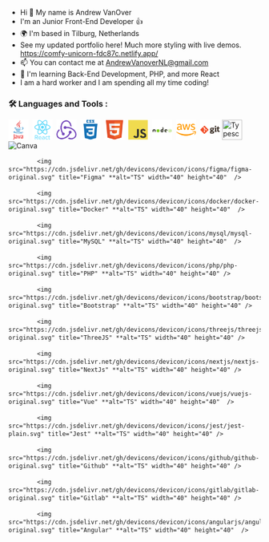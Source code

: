 - Hi 👋 My name is Andrew VanOver
- I'm an Junior Front-End Developer 👍
- 🌍 I'm based in Tilburg, Netherlands
-  See my updated portfolio here! Much more styling with live demos. https://comfy-unicorn-fdc87c.netlify.app/
- 📫  You can contact me at AndrewVanoverNL@gmail.com
- 🧠 I'm learning Back-End Development, PHP, and more React
- I am a hard worker and I am spending all my time coding!



<!---
andrewvanovernl/andrewvanovernl is a ✨ special ✨ repository because its `README.md` (this file) appears on your GitHub profile.
You can click the Preview link to take a look at your changes.
--->


### :hammer_and_wrench: Languages and Tools :
<div>
  <img src="https://github.com/devicons/devicon/blob/master/icons/java/java-original-wordmark.svg" title="Java" alt="Java" width="40" height="40"/>&nbsp;
  <img src="https://github.com/devicons/devicon/blob/master/icons/react/react-original-wordmark.svg" title="React" alt="React" width="40" height="40"/>&nbsp;
  <img src="https://github.com/devicons/devicon/blob/master/icons/redux/redux-original.svg" title="Redux" alt="Redux " width="40" height="40"/>&nbsp;
  <img src="https://github.com/devicons/devicon/blob/master/icons/css3/css3-plain-wordmark.svg"  title="CSS3" alt="CSS" width="40" height="40"/>&nbsp;
  <img src="https://github.com/devicons/devicon/blob/master/icons/html5/html5-original.svg" title="HTML5" alt="HTML" width="40" height="40"/>&nbsp;
  <img src="https://github.com/devicons/devicon/blob/master/icons/javascript/javascript-original.svg" title="JavaScript" alt="JavaScript" width="40" height="40"/>&nbsp;
  <img src="https://github.com/devicons/devicon/blob/master/icons/nodejs/nodejs-original-wordmark.svg" title="NodeJS" alt="NodeJS" width="40" height="40"/>&nbsp;
  <img src="https://github.com/devicons/devicon/blob/master/icons/amazonwebservices/amazonwebservices-plain-wordmark.svg" title="AWS" alt="AWS" width="40" height="40"/>&nbsp;
  <img src="https://github.com/devicons/devicon/blob/master/icons/git/git-original-wordmark.svg" title="Git" **alt="Git" width="40" height="40"/>
 <img src="https://cdn.jsdelivr.net/gh/devicons/devicon/icons/typescript/typescript-original.svg" title="Typescript" **alt="TS" width="40" height="40" />  
   <img height=50 src="https://cdn.jsdelivr.net/gh/devicons/devicon/icons/canva/canva-original.svg"
       title="Canva" />
  
            <img src="https://cdn.jsdelivr.net/gh/devicons/devicon/icons/figma/figma-original.svg" title="Figma" **alt="TS" width="40" height="40"  />
          
            <img src="https://cdn.jsdelivr.net/gh/devicons/devicon/icons/docker/docker-original.svg" title="Docker" **alt="TS" width="40" height="40"  />
          
            <img src="https://cdn.jsdelivr.net/gh/devicons/devicon/icons/mysql/mysql-original.svg" title="MySQL" **alt="TS" width="40" height="40"  />
          
            <img src="https://cdn.jsdelivr.net/gh/devicons/devicon/icons/php/php-original.svg" title="PHP" **alt="TS" width="40" height="40" />
          
            <img src="https://cdn.jsdelivr.net/gh/devicons/devicon/icons/bootstrap/bootstrap-original.svg" title="Bootstrap" **alt="TS" width="40" height="40" />
          
            <img src="https://cdn.jsdelivr.net/gh/devicons/devicon/icons/threejs/threejs-original.svg" title="ThreeJS" **alt="TS" width="40" height="40" />
          
            <img src="https://cdn.jsdelivr.net/gh/devicons/devicon/icons/nextjs/nextjs-original.svg" title="NextJs" **alt="TS" width="40" height="40" />
          
            <img src="https://cdn.jsdelivr.net/gh/devicons/devicon/icons/vuejs/vuejs-original.svg" title="Vue" **alt="TS" width="40" height="40"  />
          
            <img src="https://cdn.jsdelivr.net/gh/devicons/devicon/icons/jest/jest-plain.svg" title="Jest" **alt="TS" width="40" height="40" />
          
            <img src="https://cdn.jsdelivr.net/gh/devicons/devicon/icons/github/github-original.svg" title="Github" **alt="TS" width="40" height="40" />
          
            <img src="https://cdn.jsdelivr.net/gh/devicons/devicon/icons/gitlab/gitlab-original.svg" title="Gitlab" **alt="TS" width="40" height="40" />
          
            <img src="https://cdn.jsdelivr.net/gh/devicons/devicon/icons/angularjs/angularjs-original.svg" title="Angular" **alt="TS" width="40" height="40"  />
          
  
  
  
  
  
</div
